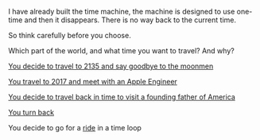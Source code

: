I have already built the time machine, the machine is designed to use one-time and then it disappears.
There is no way back to the current time.

So think carefully before you choose.

Which part of the world, and what time you want to travel? And why?

[You decide to travel to 2135 and say goodbye to the moonmen](https://www.youtube.com/watch?v=TgqiSBxvdws)

[You travel to 2017 and meet with an Apple Engineer](https://www.youtube.com/watch?v=-XSC_UG5_kU)

[You decide to travel back in time to visit a founding father of America](https://www.youtube.com/watch?v=t0aX8Jy1tME)

[You turn back](../marshmallow.md)

You decide to go for a [ride](.) in a
time loop